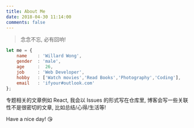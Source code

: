 ```yaml
---
title: About Me
date: 2018-04-30 11:14:00
comments: false
---
```


> 念念不忘, 必有回响!

```js
let me = {
    name    : 'Willard Wong',
    gender  : 'male',
    age     :  26,
    job     : 'Web Developer',
    hobby   : ['Watch movies','Read Books','Photography','Coding'],
    email   : 'ifyour#outlook.com'
};
```

<div class="tip">
专题相关的文章例如 React, 我会以 Issues 的形式写在仓库里, 博客会写一些关联性不是很密切的文章, 比如总结/心得/生活等!
</div>

Have a nice day! 😘
